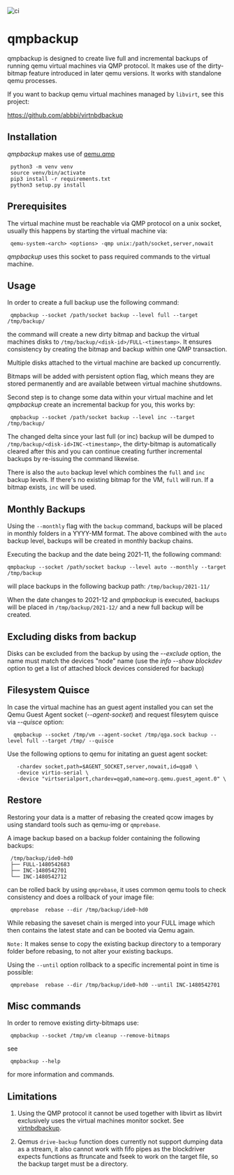 ![ci](https://github.com/abbbi/qmpbackup/actions/workflows/ci-ubuntu-latest.yml/badge.svg)

qmpbackup
=========

qmpbackup is designed to create live full and incremental backups of running
qemu virtual machines via QMP protocol. It makes use of the dirty-bitmap
feature introduced in later qemu versions.  It works with standalone qemu
processes.

If you want to backup qemu virtual machines managed by `libvirt`,
see this project:

 https://github.com/abbbi/virtnbdbackup
 
Installation
-------------

*qmpbackup* makes use of [qemu.qmp](https://gitlab.com/jsnow/qemu.qmp)

```
 python3 -m venv venv
 source venv/bin/activate
 pip3 install -r requirements.txt
 python3 setup.py install
```

Prerequisites
-------------

The virtual machine must be reachable via QMP protocol on a unix socket,
usually this happens by starting the virtual machine via:

```
 qemu-system-<arch> <options> -qmp unix:/path/socket,server,nowait
```

*qmpbackup* uses this socket to pass required commands to the virtual machine.

Usage
-----

In order to create a full backup use the following command:

```
 qmpbackup --socket /path/socket backup --level full --target /tmp/backup/
```

the command will create a new dirty bitmap and backup the virtual machines
disks to ```/tmp/backup/<disk-id>/FULL-<timestamp>```. It ensures
consistency by creating the bitmap and backup within one QMP transaction.

Multiple disks attached to the virtual machine are backed up concurrently.

Bitmaps will be added with persistent option flag, which means they are stored
permanently and are available between virtual machine shutdowns.

Second step is to change some data within your virtual machine and let
*qmpbackup* create an incremental backup for you, this works by:

```
 qmpbackup --socket /path/socket backup --level inc --target /tmp/backup/
```

The changed delta since your last full (or inc) backup will be dumped to
`/tmp/backup/<disk-id>INC-<timestamp>`, the dirty-bitmap is automatically
cleared after this and you can continue creating further incremental backups by
re-issuing the command likewise.

There is also the `auto` backup level which combines the `full` and `inc`
backup levels. If there's no existing bitmap for the VM, `full` will run. If a
bitmap exists, `inc` will be used.

Monthly Backups
-----------------
Using the `--monthly` flag with the `backup` command, backups will be placed in monthly folders in a YYYY-MM format.
The above combined with the `auto` backup level, backups will be created in monthly backup chains.

Executing the backup and the date being 2021-11, the following command: 

`qmpbackup --socket /path/socket backup --level auto --monthly --target /tmp/backup`

will place backups in the following backup path: `/tmp/backup/2021-11/`

When the date changes to 2021-12 and *qmpbackup* is executed, backups will be
placed in `/tmp/backup/2021-12/` and a new full backup will be created.

Excluding disks from backup
-----------------

Disks can be excluded from the backup by using the *--exclude* option, the name
must match the devices "node" name (use the *info --show blockdev* option to
get a list of attached block devices considered for backup)

Filesystem Quisce
-----------------

In case the virtual machine has an guest agent installed you can set the Qemu
Guest Agent socket (*--agent-socket*)  and request filesytem quisce via
*--quisce* option:

```
  qmpbackup --socket /tmp/vm --agent-socket /tmp/qga.sock backup --level full --target /tmp/ --quisce
```

Use the following options to qemu for initating an guest agent socket:

```
   -chardev socket,path=$AGENT_SOCKET,server,nowait,id=qga0 \
   -device virtio-serial \
   -device "virtserialport,chardev=qga0,name=org.qemu.guest_agent.0" \
```


Restore
-------

Restoring your data is a matter of rebasing the created qcow images by
using standard tools such as qemu-img or ```qmprebase```.

A image backup based on a backup folder containing the following backups:

```
 /tmp/backup/ide0-hd0
 ├── FULL-1480542683
 ├── INC-1480542701
 └── INC-1480542712
```

can be rolled back by using ```qmprebase```, it uses common qemu tools to check
consistency and does a rollback of your image file:

```
 qmprebase  rebase --dir /tmp/backup/ide0-hd0
```

While rebasing the saveset chain is merged into your FULL image which then
contains the latest state and can be booted via Qemu again.

`Note:` It makes sense to copy the existing backup directory to a temporary
folder before rebasing, to not alter your existing backups.

Using the `--until` option rollback to a specific incremental point in 
time is possible:

```
 qmprebase  rebase --dir /tmp/backup/ide0-hd0 --until INC-1480542701
```

Misc commands
-------------

In order to remove existing dirty-bitmaps use:

```
 qmpbackup --socket /tmp/vm cleanup --remove-bitmaps
```

see 

```
 qmpbackup --help 
```

for more information and commands.

Limitations
-----------

1) Using the QMP protocol it cannot be used together with libvirt as libvirt
exclusively uses the virtual machines monitor socket. See
[virtnbdbackup](https://github.com/abbbi/virtnbdbackup).

2) Qemus ```drive-backup``` function does currently not support dumping
data as a stream, it also cannot work with fifo pipes as the blockdriver
expects functions as ftruncate and fseek to work on the target file, so
the backup target must be a directory.
